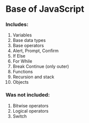 Base of JavaScript
=====

### Includes:

1. Variables
2. Base data types
3. Base operators
4. Alert, Prompt, Confirm
5. If Else
6. For While
7. Break Continue (only outer)
8. Functions
9. Recursion and stack
10. Objects

### Was not included:

1. Bitwise operators
2. Logical operators
3. Switch
